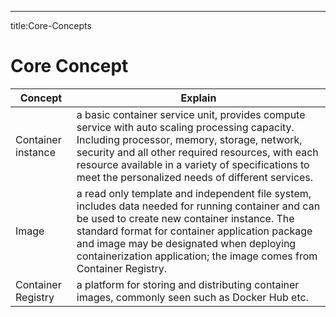 ---
title:Core-Concepts

# Core Concept



| Concept | Explain |  
| --- | --- | 
| Container instance | a basic container service unit, provides compute service with auto scaling processing capacity. Including processor, memory, storage, network, security and all other required resources, with each resource available in a variety of specifications to meet the personalized needs of different services.   |     
|  Image | a read only template and independent file system, includes data needed for running container and can be used to create new container instance. The standard format for container application package and image may be designated when deploying containerization application; the image comes from Container Registry. | 
|  Container Registry  |  a platform for storing and distributing container images, commonly seen such as Docker Hub etc.| 